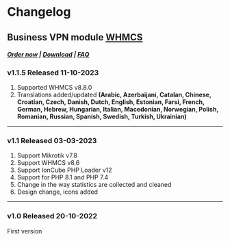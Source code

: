 # Changelog

## Business VPN module **[WHMCS](https://puqcloud.com/link.php?id=77)** 

#####  [Order now](https://puqcloud.com/index.php?rp=/store/whmcs-module-business-vpn) | [Download](http://download.puqcloud.com/WHMCS/servers/PUQ_WHMCS-Business-VPN/) | [FAQ](https://panel.puqcloud.com/link.php?id=39)

### v1.1.5 Released 11-10-2023
1. Supported WHMCS v8.8.0
2. Translations added/updated **(Arabic, Azerbaijani, Catalan, Chinese, Croatian, Czech, Danish, Dutch, English, Estonian, Farsi, French, German, Hebrew, Hungarian, Italian, Macedonian, Norwegian, Polish,  Romanian, Russian, Spanish, Swedish, Turkish, Ukrainian)**

- - - - - -

### v1.1 Released 03-03-2023

1. Support Mikrotik v7.8
2. Support WHMCS v8.6
3. Support IonCube PHP Loader v12
4. Support for PHP 8.1 and PHP 7.4
5. Change in the way statistics are collected and cleaned
6. Design change, icons added

- - - - - -

### v1.0 Released 20-10-2022

First version
